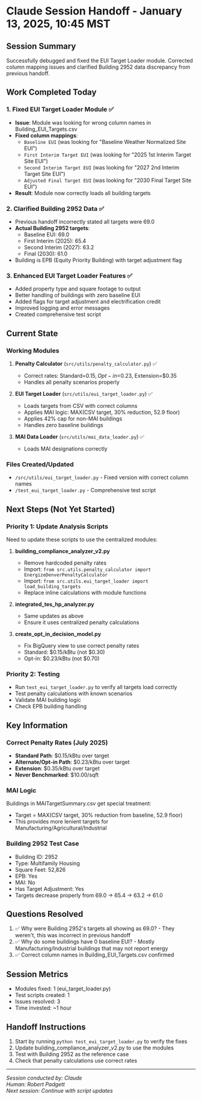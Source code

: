 # Claude Session Handoff - January 13, 2025, 10:45 MST

## Session Summary
Successfully debugged and fixed the EUI Target Loader module. Corrected column mapping issues and clarified Building 2952 data discrepancy from previous handoff.

## Work Completed Today

### 1. Fixed EUI Target Loader Module ✅
- **Issue**: Module was looking for wrong column names in Building_EUI_Targets.csv
- **Fixed column mappings**:
  - `Baseline EUI` (was looking for "Baseline Weather Normalized Site EUI")
  - `First Interim Target EUI` (was looking for "2025 1st Interim Target Site EUI")
  - `Second Interim Target EUI` (was looking for "2027 2nd Interim Target Site EUI")
  - `Adjusted Final Target EUI` (was looking for "2030 Final Target Site EUI")
- **Result**: Module now correctly loads all building targets

### 2. Clarified Building 2952 Data ✅
- Previous handoff incorrectly stated all targets were 69.0
- **Actual Building 2952 targets**:
  - Baseline EUI: 69.0
  - First Interim (2025): 65.4
  - Second Interim (2027): 63.2
  - Final (2030): 61.0
- Building is EPB (Equity Priority Building) with target adjustment flag

### 3. Enhanced EUI Target Loader Features ✅
- Added property type and square footage to output
- Better handling of buildings with zero baseline EUI
- Added flags for target adjustment and electrification credit
- Improved logging and error messages
- Created comprehensive test script

## Current State

### Working Modules
1. **Penalty Calculator** (`src/utils/penalty_calculator.py`) ✅
   - Correct rates: Standard=$0.15, Opt-in=$0.23, Extension=$0.35
   - Handles all penalty scenarios properly

2. **EUI Target Loader** (`src/utils/eui_target_loader.py`) ✅
   - Loads targets from CSV with correct columns
   - Applies MAI logic: MAX(CSV target, 30% reduction, 52.9 floor)
   - Applies 42% cap for non-MAI buildings
   - Handles zero baseline buildings

3. **MAI Data Loader** (`src/utils/mai_data_loader.py`) ✅
   - Loads MAI designations correctly

### Files Created/Updated
- `/src/utils/eui_target_loader.py` - Fixed version with correct column names
- `/test_eui_target_loader.py` - Comprehensive test script

## Next Steps (Not Yet Started)

### Priority 1: Update Analysis Scripts
Need to update these scripts to use the centralized modules:

1. **building_compliance_analyzer_v2.py**
   - Remove hardcoded penalty rates
   - Import: `from src.utils.penalty_calculator import EnergizeDenverPenaltyCalculator`
   - Import: `from src.utils.eui_target_loader import load_building_targets`
   - Replace inline calculations with module functions

2. **integrated_tes_hp_analyzer.py**
   - Same updates as above
   - Ensure it uses centralized penalty calculations

3. **create_opt_in_decision_model.py**
   - Fix BigQuery view to use correct penalty rates
   - Standard: $0.15/kBtu (not $0.30)
   - Opt-in: $0.23/kBtu (not $0.70)

### Priority 2: Testing
- Run `test_eui_target_loader.py` to verify all targets load correctly
- Test penalty calculations with known scenarios
- Validate MAI building logic
- Check EPB building handling

## Key Information

### Correct Penalty Rates (July 2025)
- **Standard Path**: $0.15/kBtu over target
- **Alternate/Opt-in Path**: $0.23/kBtu over target
- **Extension**: $0.35/kBtu over target
- **Never Benchmarked**: $10.00/sqft

### MAI Logic
Buildings in MAITargetSummary.csv get special treatment:
- Target = MAX(CSV target, 30% reduction from baseline, 52.9 floor)
- This provides more lenient targets for Manufacturing/Agricultural/Industrial

### Building 2952 Test Case
- Building ID: 2952
- Type: Multifamily Housing
- Square Feet: 52,826
- EPB: Yes
- MAI: No
- Has Target Adjustment: Yes
- Targets decrease properly from 69.0 → 65.4 → 63.2 → 61.0

## Questions Resolved
1. ✅ Why were Building 2952's targets all showing as 69.0? - They weren't, this was incorrect in previous handoff
2. ✅ Why do some buildings have 0 baseline EUI? - Mostly Manufacturing/Industrial buildings that may not report energy
3. ✅ Correct column names in Building_EUI_Targets.csv confirmed

## Session Metrics
- Modules fixed: 1 (eui_target_loader.py)
- Test scripts created: 1
- Issues resolved: 3
- Time invested: ~1 hour

## Handoff Instructions
1. Start by running `python test_eui_target_loader.py` to verify the fixes
2. Update building_compliance_analyzer_v2.py to use the modules
3. Test with Building 2952 as the reference case
4. Check that penalty calculations use correct rates

---
*Session conducted by: Claude*  
*Human: Robert Padgett*  
*Next session: Continue with script updates*